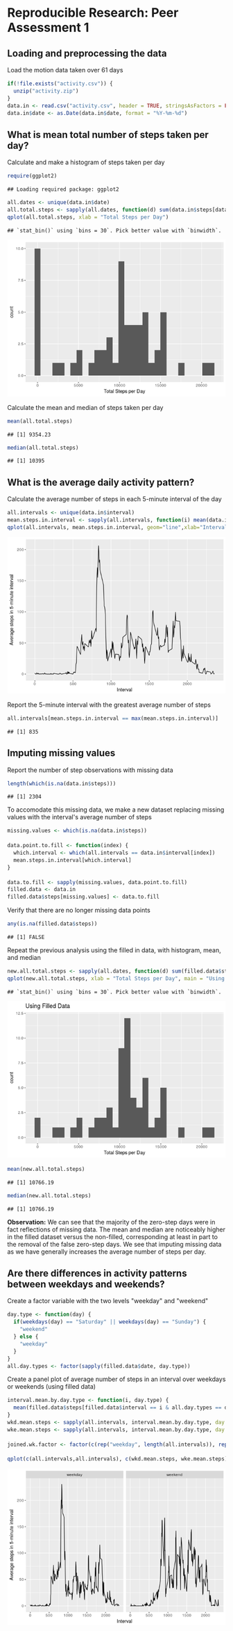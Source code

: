 # Reproducible Research: Peer Assessment 1

## Loading and preprocessing the data
Load the motion data taken over 61 days

```r
if(!file.exists("activity.csv")) {
  unzip("activity.zip")
}
data.in <- read.csv("activity.csv", header = TRUE, stringsAsFactors = FALSE)
data.in$date <- as.Date(data.in$date, format = "%Y-%m-%d")
```
## What is mean total number of steps taken per day?
Calculate and make a histogram of steps taken per day

```r
require(ggplot2)
```

```
## Loading required package: ggplot2
```

```r
all.dates <- unique(data.in$date)
all.total.steps <- sapply(all.dates, function(d) sum(data.in$steps[data.in$date == d], na.rm=T))
qplot(all.total.steps, xlab = "Total Steps per Day")
```

```
## `stat_bin()` using `bins = 30`. Pick better value with `binwidth`.
```

![](PA1_template_files/figure-html/makeHistogram-1.png)<!-- -->

Calculate the mean and median of steps taken per day

```r
mean(all.total.steps)
```

```
## [1] 9354.23
```

```r
median(all.total.steps)
```

```
## [1] 10395
```
## What is the average daily activity pattern?
Calculate the average number of steps in each 5-minute interval of the day

```r
all.intervals <- unique(data.in$interval)
mean.steps.in.interval <- sapply(all.intervals, function(i) mean(data.in$steps[data.in$interval == i], na.rm=T))
qplot(all.intervals, mean.steps.in.interval, geom="line",xlab="Interval", ylab="Average steps in 5-minute interval")
```

![](PA1_template_files/figure-html/avgStepsInInterval-1.png)<!-- -->

Report the 5-minute interval with the greatest average number of steps

```r
all.intervals[mean.steps.in.interval == max(mean.steps.in.interval)]
```

```
## [1] 835
```

## Imputing missing values
Report the number of step observations with missing data

```r
length(which(is.na(data.in$steps)))
```

```
## [1] 2304
```

To accomodate this missing data, we make a new dataset replacing missing values with the interval's average number of steps

```r
missing.values <- which(is.na(data.in$steps))

data.point.to.fill <- function(index) {
  which.interval <- which(all.intervals == data.in$interval[index])
  mean.steps.in.interval[which.interval]
}

data.to.fill <- sapply(missing.values, data.point.to.fill)
filled.data <- data.in
filled.data$steps[missing.values] <- data.to.fill
```

Verify that there are no longer missing data points

```r
any(is.na(filled.data$steps))
```

```
## [1] FALSE
```

Repeat the previous analysis using the filled in data, with histogram, mean, and median

```r
new.all.total.steps <- sapply(all.dates, function(d) sum(filled.data$steps[filled.data$date == d], na.rm=T))
qplot(new.all.total.steps, xlab = "Total Steps per Day", main = "Using Filled Data")
```

```
## `stat_bin()` using `bins = 30`. Pick better value with `binwidth`.
```

![](PA1_template_files/figure-html/filledAnalysis-1.png)<!-- -->

```r
mean(new.all.total.steps)
```

```
## [1] 10766.19
```

```r
median(new.all.total.steps)
```

```
## [1] 10766.19
```

**Observation:** We can see that the majority of the zero-step days were in fact reflections of missing data. The mean and median are noticeably higher in the filled dataset versus the non-filled, corresponding at least in part to the removal of the false zero-step days. We see that imputing missing data as we have generally increases the average number of steps per day.

## Are there differences in activity patterns between weekdays and weekends?

Create a factor variable with the two levels "weekday" and "weekend"

```r
day.type <- function(day) {
  if(weekdays(day) == "Saturday" || weekdays(day) == "Sunday") {
    "weekend"
  } else {
    "weekday"
  }
}
all.day.types <- factor(sapply(filled.data$date, day.type))
```

Create a panel plot of average number of steps in an interval over weekdays or weekends (using filled data)

```r
interval.mean.by.day.type <- function(i, day.type) {
  mean(filled.data$steps[filled.data$interval == i & all.day.types == day.type], na.rm=T)
}
wkd.mean.steps <- sapply(all.intervals, interval.mean.by.day.type, day.type="weekday")
wke.mean.steps <- sapply(all.intervals, interval.mean.by.day.type, day.type="weekend")

joined.wk.factor <- factor(c(rep("weekday", length(all.intervals)), rep("weekend", length(all.intervals))))

qplot(c(all.intervals,all.intervals), c(wkd.mean.steps, wke.mean.steps), geom="line",xlab="Interval", ylab="Average steps in 5-minute interval", facets = .~joined.wk.factor)
```

![](PA1_template_files/figure-html/weekendPaneledPlot-1.png)<!-- -->
